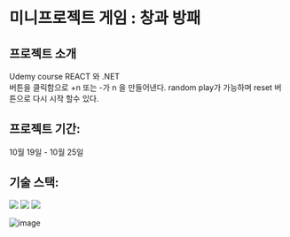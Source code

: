 # 미니프로젝트 게임 : 창과  방패




<div>
	  
  ## 프로젝트 소개
Udemy course REACT 와 .NET 
</br>
버튼을 클릭함으로 +n 또는 -가 n 을 만들어낸다. 
random play가 가능하며 
reset 버튼으로 다시 시작 할수 있다. 
</p>
</div>

 ## 프로젝트 기간: 
 <div>
   10월 19일 - 10월 25일 
 </div>

## 기술 스택:

<div >
	<img src="https://img.shields.io/badge/HTML5-E34F26?style=flat&logo=HTML5&logoColor=white" />
	<img src="https://img.shields.io/badge/CSS3-1572B6?style=flat&logo=CSS3&logoColor=white" />
  <img src="https://img.shields.io/badge/React-61DAFB?style=flat&logo=React&logoColor=white"/>
</div>

![image](https://github.com/foryoudrizzle14/counteropedia/assets/115998794/ba4d37e5-a177-467f-a717-e1b257b98f4b)

 
